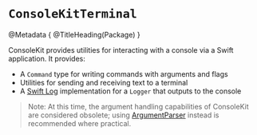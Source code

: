 # ``ConsoleKitTerminal``

@Metadata {
    @TitleHeading(Package)
}

ConsoleKit provides utilities for interacting with a console via a Swift application. It provides:

* A ``Command`` type for writing commands with arguments and flags
* Utilities for sending and receiving text to a terminal
* A [Swift Log](https://github.com/apple/swift-log) implementation for a ``Logger`` that outputs to the console

> Note: At this time, the argument handling capabilities of ConsoleKit are considered obsolete; using [ArgumentParser](https://github.com/apple/swift-argument-parser.git) instead is recommended where practical.
